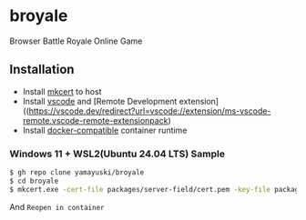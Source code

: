 # broyale

Browser Battle Royale Online Game

## Installation

- Install [mkcert](https://github.com/FiloSottile/mkcert) to host
- Install [vscode](https://code.visualstudio.com/) and [Remote Development
  extension]((https://vscode.dev/redirect?url=vscode://extension/ms-vscode-remote.vscode-remote-extensionpack)
- Install
  [docker-compatible](https://code.visualstudio.com/remote/advancedcontainers/docker-options)
  container runtime

### Windows 11 + WSL2(Ubuntu 24.04 LTS) Sample

```sh
$ gh repo clone yamayuski/broyale
$ cd broyale
$ mkcert.exe -cert-file packages/server-field/cert.pem -key-file packages/server-field/key.pem broyale.localhost "*.broyale.localhost"
```

And `Reopen in container`
